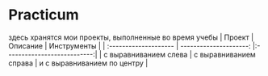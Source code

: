 # Practicum
здесь хранятся мои проекты, выполненные во время учебы
| Проект | Описание | Инструменты |
| :-------------------- | ---------------------: |:---------------------------:|
| с выравниванием слева | с выравниванием справа | и с выравниванием по центру |
